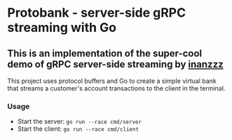 # Protobank - server-side gRPC streaming with Go

## This is an implementation of the super-cool demo of gRPC server-side streaming by [inanzzz](http://www.inanzzz.com/index.php/post/w027/creating-a-server-side-grpc-streaming-with-golang)

This project uses protocol buffers and Go to create a simple virtual bank that streams a customer's account transactions to the client in the terminal.

### Usage
- Start the server: `go run --race cmd/server`
- Start the client: `go run --race cmd/client`
